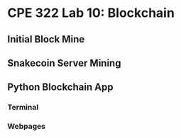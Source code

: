 # CPE 322 Lab 10: Blockchain

## Initial Block Mine

## Snakecoin Server Mining

## Python Blockchain App

### Terminal


### Webpages
